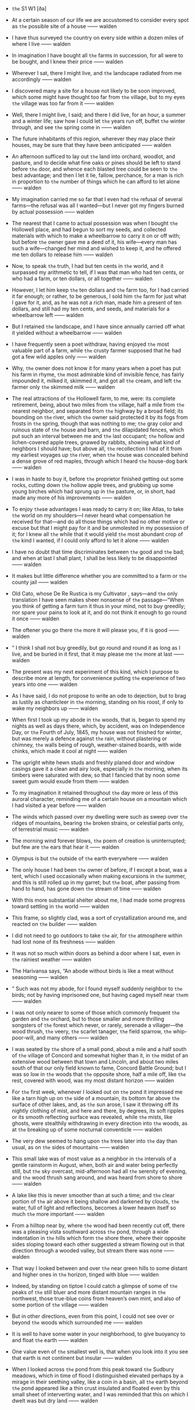 - `the` S1 W1 [ðə]



- At a certain season of our life we are accustomed to consider every spot as `the` possible site of a house —— walden

-  I have thus surveyed `the` country on every side within a dozen miles of where I live —— walden

-  In imagination I have bought all `the` farms in succession, for all were to be bought, and I knew their price —— walden

-  Wherever I sat, there I might live, and `the` landscape radiated from me accordingly —— walden

-  I discovered many a site for a house not likely to be soon improved, which some might have thought too far from `the` village, but to my eyes `the` village was too far from it —— walden

-  Well, there I might live, I said; and there I did live, for an hour, a summer and a winter life; saw how I could let `the` years run off, buffet `the` winter through, and see `the` spring come in —— walden

-  The future inhabitants of this region, wherever they may place their houses, may be sure that they have been anticipated —— walden

-  An afternoon sufficed to lay out `the` land into orchard, woodlot, and pasture, and to decide what fine oaks or pines should be left to stand before `the` door, and whence each blasted tree could be seen to `the` best advantage; and then I let it lie, fallow, perchance, for a man is rich in proportion to `the` number of things which he can afford to let alone —— walden

- My imagination carried me so far that I even had `the` refusal of several farms﻿—the refusal was all I wanted﻿—but I never got my fingers burned by actual possession —— walden

-  The nearest that I came to actual possession was when I bought `the` Hollowell place, and had begun to sort my seeds, and collected materials with which to make a wheelbarrow to carry it on or off with; but before `the` owner gave me a deed of it, his wife﻿—every man has such a wife﻿—changed her mind and wished to keep it, and he offered me ten dollars to release him —— walden

-  Now, to speak `the` truth, I had but ten cents in `the` world, and it surpassed my arithmetic to tell, if I was that man who had ten cents, or who had a farm, or ten dollars, or all together —— walden

-  However, I let him keep `the` ten dollars and `the` farm too, for I had carried it far enough; or rather, to be generous, I sold him `the` farm for just what I gave for it, and, as he was not a rich man, made him a present of ten dollars, and still had my ten cents, and seeds, and materials for a wheelbarrow left —— walden

-  But I retained `the` landscape, and I have since annually carried off what it yielded without a wheelbarrow —— walden

- I have frequently seen a poet withdraw, having enjoyed `the` most valuable part of a farm, while `the` crusty farmer supposed that he had got a few wild apples only —— walden

-  Why, `the` owner does not know it for many years when a poet has put his farm in rhyme, `the` most admirable kind of invisible fence, has fairly impounded it, milked it, skimmed it, and got all `the` cream, and left `the` farmer only `the` skimmed milk —— walden

- The real attractions of `the` Hollowell farm, to me, were: its complete retirement, being, about two miles from `the` village, half a mile from `the` nearest neighbor, and separated from `the` highway by a broad field; its bounding on `the` river, which `the` owner said protected it by its fogs from frosts in `the` spring, though that was nothing to me; `the` gray color and ruinous state of `the` house and barn, and `the` dilapidated fences, which put such an interval between me and `the` last occupant; `the` hollow and lichen-covered apple trees, gnawed by rabbits, showing what kind of neighbors I should have; but above all, `the` recollection I had of it from my earliest voyages up `the` river, when `the` house was concealed behind a dense grove of red maples, through which I heard `the` house-dog bark —— walden

-  I was in haste to buy it, before `the` proprietor finished getting out some rocks, cutting down `the` hollow apple trees, and grubbing up some young birches which had sprung up in `the` pasture, or, in short, had made any more of his improvements —— walden

-  To enjoy `the`se advantages I was ready to carry it on; like Atlas, to take `the` world on my shoulders﻿—I never heard what compensation he received for that﻿—and do all those things which had no other motive or excuse but that I might pay for it and be unmolested in my possession of it; for I knew all `the` while that it would yield `the` most abundant crop of `the` kind I wanted, if I could only afford to let it alone —— walden

-  I have no doubt that time discriminates between `the` good and `the` bad; and when at last I shall plant, I shall be less likely to be disappointed —— walden

-  It makes but little difference whether you are committed to a farm or `the` county jail —— walden

- Old Cato, whose De Re Rustica is my Cultivator , says﻿—and `the` only translation I have seen makes sheer nonsense of `the` passage﻿—“When you think of getting a farm turn it thus in your mind, not to buy greedily; nor spare your pains to look at it, and do not think it enough to go round it once —— walden

-  The oftener you go there `the` more it will please you, if it is good —— walden

- ” I think I shall not buy greedily, but go round and round it as long as I live, and be buried in it first, that it may please me `the` more at last —— walden

- The present was my next experiment of this kind, which I purpose to describe more at length, for convenience putting `the` experience of two years into one —— walden

-  As I have said, I do not propose to write an ode to dejection, but to brag as lustily as chanticleer in `the` morning, standing on his roost, if only to wake my neighbors up —— walden

- When first I took up my abode in `the` woods, that is, began to spend my nights as well as days there, which, by accident, was on Independence Day, or `the` Fourth of July, 1845, my house was not finished for winter, but was merely a defence against `the` rain, without plastering or chimney, `the` walls being of rough, weather-stained boards, with wide chinks, which made it cool at night —— walden

-  The upright white hewn studs and freshly planed door and window casings gave it a clean and airy look, especially in `the` morning, when its timbers were saturated with dew, so that I fancied that by noon some sweet gum would exude from them —— walden

-  To my imagination it retained throughout `the` day more or less of this auroral character, reminding me of a certain house on a mountain which I had visited a year before —— walden

-  The winds which passed over my dwelling were such as sweep over `the` ridges of mountains, bearing `the` broken strains, or celestial parts only, of terrestrial music —— walden

-  The morning wind forever blows, `the` poem of creation is uninterrupted; but few are `the` ears that hear it —— walden

-  Olympus is but `the` outside of `the` earth everywhere —— walden

- The only house I had been `the` owner of before, if I except a boat, was a tent, which I used occasionally when making excursions in `the` summer, and this is still rolled up in my garret; but `the` boat, after passing from hand to hand, has gone down `the` stream of time —— walden

-  With this more substantial shelter about me, I had made some progress toward settling in `the` world —— walden

-  This frame, so slightly clad, was a sort of crystallization around me, and reacted on `the` builder —— walden

-  I did not need to go outdoors to take `the` air, for `the` atmosphere within had lost none of its freshness —— walden

-  It was not so much within doors as behind a door where I sat, even in `the` rainiest weather —— walden

-  The Harivansa says, “An abode without birds is like a meat without seasoning —— walden

- ” Such was not my abode, for I found myself suddenly neighbor to `the` birds; not by having imprisoned one, but having caged myself near `the`m —— walden

-  I was not only nearer to some of those which commonly frequent `the` garden and `the` orchard, but to those smaller and more thrilling songsters of `the` forest which never, or rarely, serenade a villager﻿—the wood thrush, `the` veery, `the` scarlet tanager, `the` field sparrow, `the` whip-poor-will, and many others —— walden

- I was seated by `the` shore of a small pond, about a mile and a half south of `the` village of Concord and somewhat higher than it, in `the` midst of an extensive wood between that town and Lincoln, and about two miles south of that our only field known to fame, Concord Battle Ground; but I was so low in `the` woods that `the` opposite shore, half a mile off, like `the` rest, covered with wood, was my most distant horizon —— walden

-  For `the` first week, whenever I looked out on `the` pond it impressed me like a tarn high up on `the` side of a mountain, its bottom far above `the` surface of other lakes, and, as `the` sun arose, I saw it throwing off its nightly clothing of mist, and here and there, by degrees, its soft ripples or its smooth reflecting surface was revealed, while `the` mists, like ghosts, were stealthily withdrawing in every direction into `the` woods, as at `the` breaking up of some nocturnal conventicle —— walden

-  The very dew seemed to hang upon `the` trees later into `the` day than usual, as on `the` sides of mountains —— walden

- This small lake was of most value as a neighbor in `the` intervals of a gentle rainstorm in August, when, both air and water being perfectly still, but `the` sky overcast, mid-afternoon had all `the` serenity of evening, and `the` wood thrush sang around, and was heard from shore to shore —— walden

-  A lake like this is never smoother than at such a time; and `the` clear portion of `the` air above it being shallow and darkened by clouds, `the` water, full of light and reflections, becomes a lower heaven itself so much `the` more important —— walden

-  From a hilltop near by, where `the` wood had been recently cut off, there was a pleasing vista southward across `the` pond, through a wide indentation in `the` hills which form `the` shore there, where their opposite sides sloping toward each other suggested a stream flowing out in that direction through a wooded valley, but stream there was none —— walden

-  That way I looked between and over `the` near green hills to some distant and higher ones in `the` horizon, tinged with blue —— walden

-  Indeed, by standing on tiptoe I could catch a glimpse of some of `the` peaks of `the` still bluer and more distant mountain ranges in `the` northwest, those true-blue coins from heaven’s own mint, and also of some portion of `the` village —— walden

-  But in other directions, even from this point, I could not see over or beyond `the` woods which surrounded me —— walden

-  It is well to have some water in your neighborhood, to give buoyancy to and float `the` earth —— walden

-  One value even of `the` smallest well is, that when you look into it you see that earth is not continent but insular —— walden

-  When I looked across `the` pond from this peak toward `the` Sudbury meadows, which in time of flood I distinguished elevated perhaps by a mirage in their seething valley, like a coin in a basin, all `the` earth beyond `the` pond appeared like a thin crust insulated and floated even by this small sheet of interverting water, and I was reminded that this on which I dwelt was but dry land —— walden